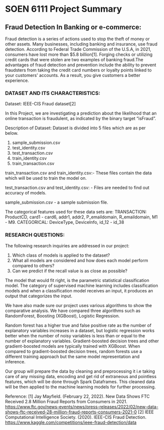 # SOEN 6111 Project Summary

## Fraud Detection In Banking or e-commerce:

Fraud detection is a series of actions used to stop the theft of money or other assets. Many businesses, including banking and insurance, use fraud detection. According to Federal Trade Commission of the U.S.A, in 2021, consumers have lost more than $5.8 billion[1]. Forging checks or utilizing credit cards that were stolen are two examples of banking fraud.The advantages of fraud detection and prevention include the ability to prevent fraudsters from taking the credit card numbers or loyalty points linked to your customers' accounts. As a result, you give customers a better experience.

### DATASET AND ITS CHARACTERISTICS:

Dataset: IEEE-CIS Fraud dataset[2]

In this Project, we are investigating a prediction about the likelihood that an online transaction is fraudulent, as indicated by the binary target “isFraud”. 

Description of Dataset: Dataset is divided into 5 files which are as per below.
1) sample_submission.csv
2) test_identity.csv
3) test_transaction.csv
4) train_identity.csv
5) train_transaction.csv

train_transaction.csv and train_identity.csv:- These files contain the data which will be used to train the model on. 

test_transaction.csv and test_identity.csv: - Files are needed to find out accuracy of models. 

sample_submission.csv - a sample submission file.

The categorical features used for these data sets are:
TRANSACTION: ProductCD, card1 - card6, addr1, addr2, P_emaildomain, R_emaildomain, M1 - M9.
CATEGORICAL: DeviceType, DeviceInfo, id_12 - id_38

### RESEARCH QUESTIONS:

The following research inquiries are addressed in our project:

1) Which class of models is applied to the dataset?
2) What all models are considered and how does each model perform compared to others?
3) Can we predict if the recall value is as close as possible?


The model that would fit right, is the parametric statistical classification model. The category of supervised machine learning includes classification models and when a classification model receives an input, it produces an output that categorizes the input.

We have also made sure our project uses various algorithms to show the comparative analysis. We have compared three algorithms such as RandomForest, Boosting (XGBoost), Logistic Regression.

Random forest has a higher true and false positive rate as the number of explanatory variables increases in a dataset, but logistic regression works better when the number of noisy variables is less than or equal to the number of explanatory variables. Gradient-boosted decision trees and other gradient-boosted models are typically trained with XGBoost. When compared to gradient-boosted decision trees, random forests use a different training approach but the same model representation and inference.

Our group will prepare the data by cleaning and preprocessing it i.e taking care of any missing data, encoding and get rid of extraneous and pointless features, which will be done through Spark Dataframes. This cleaned data will be then applied to the machine learning models for further processing.


Reference:
[1] Jay Mayfield. (February 22, 2022). New Data Shows FTC Received 2.8 Million Fraud Reports from Consumers in 2021. https://www.ftc.gov/news-events/news/press-releases/2022/02/new-data-shows-ftc-received-28-million-fraud-reports-consumers-2021-0
[2] IEEE Computational Intelligence Society. (2020). IEEE-CIS Fraud Detection. https://www.kaggle.com/competitions/ieee-fraud-detection/data


